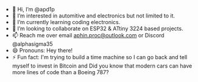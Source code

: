 - 👋 Hi, I’m @apd1p
- 👀 I’m interested in automitive and electronics but not limited to it.
- 🌱 I’m currently learning coding electronics.
- 💞️ I’m looking to collaborate on ESP32 & ATtiny 3224 based projects.
- 📫 Reach me over email aphin.proc@outlook.com or Discord @alphasigma35
- 😄 Pronouns: Hey there!
- ⚡ Fun fact: I'm trying to build a time machine so I can go back and tell myself to invest in Bitcoin and Did you know that modern cars can have more lines of code than a Boeing 787?

<!---
apd1p/apd1p is a ✨ special ✨ repository because its `README.md` (this file) appears on your GitHub profile.
You can click the Preview link to take a look at your changes.
--->
